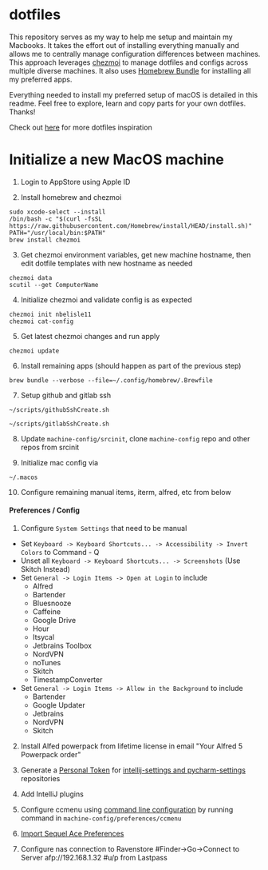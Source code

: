 # dotfiles
This repository serves as my way to help me setup and maintain my Macbooks. It takes the effort out of installing everything manually and allows me to centrally manage configuration differences between machines. This approach leverages [chezmoi](https://chezmoi.io/) to manage dotfiles and configs across multiple diverse machines. It also uses [Homebrew Bundle](https://github.com/Homebrew/homebrew-bundle) for installing all my preferred apps. 

Everything needed to install my preferred setup of macOS is detailed in this readme. Feel free to explore, learn and copy parts for your own dotfiles. Thanks!

Check out [here](https://dotfiles.github.io/inspiration/) for more dotfiles inspiration

# Initialize a new MacOS machine
1. Login to AppStore using Apple ID

2. Install homebrew and chezmoi
```
sudo xcode-select --install
/bin/bash -c "$(curl -fsSL https://raw.githubusercontent.com/Homebrew/install/HEAD/install.sh)"
PATH="/usr/local/bin:$PATH"
brew install chezmoi
```

3. Get chezmoi environment variables, get new machine hostname, then edit dotfile templates with new hostname as needed
```
chezmoi data
scutil --get ComputerName
```

4. Initialize chezmoi and validate config is as expected
```
chezmoi init nbelisle11
chezmoi cat-config
```

5. Get latest chezmoi changes and run apply
```
chezmoi update
```

6. Install remaining apps (should happen as part of the previous step)
```
brew bundle --verbose --file=~/.config/homebrew/.Brewfile
```

7. Setup github and gitlab ssh
```
~/scripts/githubSshCreate.sh
```
```
~/scripts/gitlabSshCreate.sh
```

8. Update `machine-config/srcinit`, clone `machine-config` repo and other repos from srcinit

9. Initialize mac config via
```
~/.macos
```

10. Configure remaining manual items, iterm, alfred, etc from below

#### Preferences / Config

1. Configure `System Settings` that need to be manual 
- Set `Keyboard -> Keyboard Shortcuts... -> Accessibility -> Invert Colors` to Command - Q
- Unset all  `Keyboard -> Keyboard Shortcuts... -> Screenshots` (Use Skitch Instead)
- Set `General -> Login Items -> Open at Login` to include
	- Alfred
	- Bartender
	- Bluesnooze
	- Caffeine
	- Google Drive
	- Hour
	- Itsycal
	- Jetbrains Toolbox
	- NordVPN
	- noTunes
	- Skitch
	- TimestampConverter
- Set `General -> Login Items -> Allow in the Background` to include
	- Bartender
	- Google Updater
	- Jetbrains
	- NordVPN
	- Skitch

2. Install Alfed powerpack from lifetime license in email "Your Alfred 5 Powerpack order"

3. Generate a [Personal Token](https://docs.github.com/en/authentication/keeping-your-account-and-data-secure/creating-a-personal-access-token) for [intellij-settings and pycharm-settings](https://github.com/settings/tokens) repositories

4. Add IntelliJ plugins

6. Configure ccmenu using [command line configuration](https://ccmenu.org/) by running command in `machine-config/preferences/ccmenu`

7. [Import Sequel Ace Preferences](http://stackoverflow.com/a/37145386)

9. Configure nas connection to Ravenstore
#Finder->Go->Connect to Server
afp://192.168.1.32
#u/p from Lastpass
